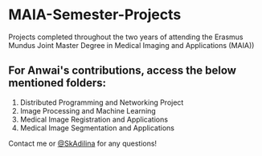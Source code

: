 # MAIA-Semester-Projects
Projects completed throughout the two years of attending the Erasmus Mundus Joint Master Degree in Medical Imaging and Applications (MAIA))

## For Anwai's contributions, access the below mentioned folders:
1. Distributed Programming and Networking Project
2. Image Processing and Machine Learning
3. Medical Image Registration and Applications
4. Medical Image Segmentation and Applications

Contact me or [@SkAdilina](https://github.com/SkAdilina) for any questions!
